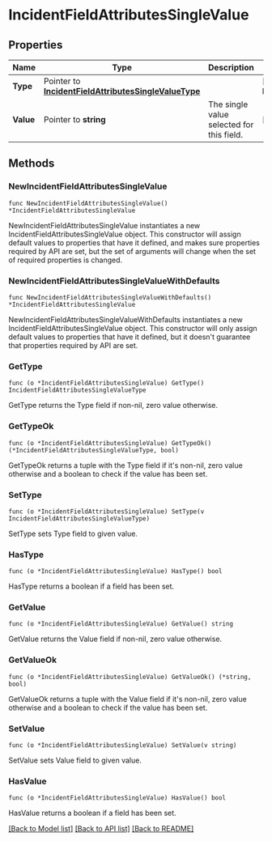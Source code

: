 # IncidentFieldAttributesSingleValue

## Properties

Name | Type | Description | Notes
---- | ---- | ----------- | ------
**Type** | Pointer to [**IncidentFieldAttributesSingleValueType**](IncidentFieldAttributesSingleValueType.md) |  | [optional] [default to INCIDENTFIELDATTRIBUTESSINGLEVALUETYPE_DROPDOWN]
**Value** | Pointer to **string** | The single value selected for this field. | [optional] 

## Methods

### NewIncidentFieldAttributesSingleValue

`func NewIncidentFieldAttributesSingleValue() *IncidentFieldAttributesSingleValue`

NewIncidentFieldAttributesSingleValue instantiates a new IncidentFieldAttributesSingleValue object.
This constructor will assign default values to properties that have it defined,
and makes sure properties required by API are set, but the set of arguments
will change when the set of required properties is changed.

### NewIncidentFieldAttributesSingleValueWithDefaults

`func NewIncidentFieldAttributesSingleValueWithDefaults() *IncidentFieldAttributesSingleValue`

NewIncidentFieldAttributesSingleValueWithDefaults instantiates a new IncidentFieldAttributesSingleValue object.
This constructor will only assign default values to properties that have it defined,
but it doesn't guarantee that properties required by API are set.

### GetType

`func (o *IncidentFieldAttributesSingleValue) GetType() IncidentFieldAttributesSingleValueType`

GetType returns the Type field if non-nil, zero value otherwise.

### GetTypeOk

`func (o *IncidentFieldAttributesSingleValue) GetTypeOk() (*IncidentFieldAttributesSingleValueType, bool)`

GetTypeOk returns a tuple with the Type field if it's non-nil, zero value otherwise
and a boolean to check if the value has been set.

### SetType

`func (o *IncidentFieldAttributesSingleValue) SetType(v IncidentFieldAttributesSingleValueType)`

SetType sets Type field to given value.

### HasType

`func (o *IncidentFieldAttributesSingleValue) HasType() bool`

HasType returns a boolean if a field has been set.

### GetValue

`func (o *IncidentFieldAttributesSingleValue) GetValue() string`

GetValue returns the Value field if non-nil, zero value otherwise.

### GetValueOk

`func (o *IncidentFieldAttributesSingleValue) GetValueOk() (*string, bool)`

GetValueOk returns a tuple with the Value field if it's non-nil, zero value otherwise
and a boolean to check if the value has been set.

### SetValue

`func (o *IncidentFieldAttributesSingleValue) SetValue(v string)`

SetValue sets Value field to given value.

### HasValue

`func (o *IncidentFieldAttributesSingleValue) HasValue() bool`

HasValue returns a boolean if a field has been set.


[[Back to Model list]](../README.md#documentation-for-models) [[Back to API list]](../README.md#documentation-for-api-endpoints) [[Back to README]](../README.md)


